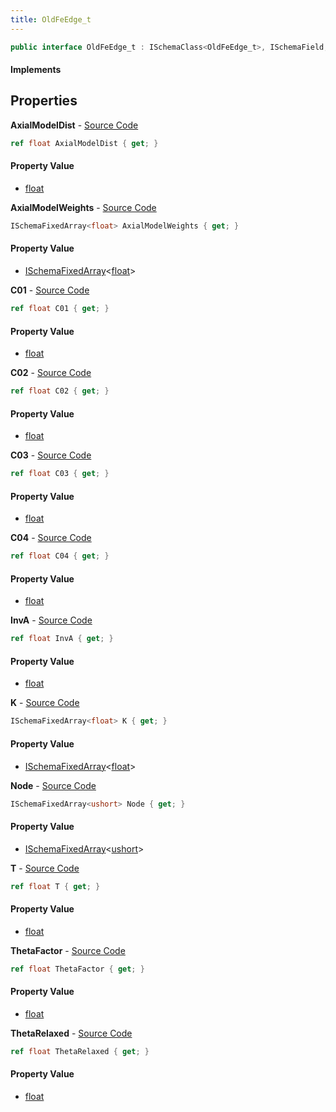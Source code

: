 ```yaml
---
title: OldFeEdge_t
---
```


```csharp
public interface OldFeEdge_t : ISchemaClass<OldFeEdge_t>, ISchemaField, ISchemaClass, INativeHandle
```

#### Implements

## Properties

**AxialModelDist** - [Source Code](https://github.com/swiftly-solution/swiftlys2/blob/main/managed/src/SwiftlyS2.Generated/Schemas/Interfaces/OldFeEdge_t.cs#L34)

```csharp
ref float AxialModelDist { get; }
```

#### Property Value

- [float](https://learn.microsoft.com/dotnet/api/system.single)

**AxialModelWeights** - [Source Code](https://github.com/swiftly-solution/swiftlys2/blob/main/managed/src/SwiftlyS2.Generated/Schemas/Interfaces/OldFeEdge_t.cs#L36)

```csharp
ISchemaFixedArray<float> AxialModelWeights { get; }
```

#### Property Value

- [ISchemaFixedArray](/docs/api/shared/schemas/ischemafixedarray-1)<[float](https://learn.microsoft.com/dotnet/api/system.single)>

**C01** - [Source Code](https://github.com/swiftly-solution/swiftlys2/blob/main/managed/src/SwiftlyS2.Generated/Schemas/Interfaces/OldFeEdge_t.cs#L26)

```csharp
ref float C01 { get; }
```

#### Property Value

- [float](https://learn.microsoft.com/dotnet/api/system.single)

**C02** - [Source Code](https://github.com/swiftly-solution/swiftlys2/blob/main/managed/src/SwiftlyS2.Generated/Schemas/Interfaces/OldFeEdge_t.cs#L28)

```csharp
ref float C02 { get; }
```

#### Property Value

- [float](https://learn.microsoft.com/dotnet/api/system.single)

**C03** - [Source Code](https://github.com/swiftly-solution/swiftlys2/blob/main/managed/src/SwiftlyS2.Generated/Schemas/Interfaces/OldFeEdge_t.cs#L30)

```csharp
ref float C03 { get; }
```

#### Property Value

- [float](https://learn.microsoft.com/dotnet/api/system.single)

**C04** - [Source Code](https://github.com/swiftly-solution/swiftlys2/blob/main/managed/src/SwiftlyS2.Generated/Schemas/Interfaces/OldFeEdge_t.cs#L32)

```csharp
ref float C04 { get; }
```

#### Property Value

- [float](https://learn.microsoft.com/dotnet/api/system.single)

**InvA** - [Source Code](https://github.com/swiftly-solution/swiftlys2/blob/main/managed/src/SwiftlyS2.Generated/Schemas/Interfaces/OldFeEdge_t.cs#L18)

```csharp
ref float InvA { get; }
```

#### Property Value

- [float](https://learn.microsoft.com/dotnet/api/system.single)

**K** - [Source Code](https://github.com/swiftly-solution/swiftlys2/blob/main/managed/src/SwiftlyS2.Generated/Schemas/Interfaces/OldFeEdge_t.cs#L16)

```csharp
ISchemaFixedArray<float> K { get; }
```

#### Property Value

- [ISchemaFixedArray](/docs/api/shared/schemas/ischemafixedarray-1)<[float](https://learn.microsoft.com/dotnet/api/system.single)>

**Node** - [Source Code](https://github.com/swiftly-solution/swiftlys2/blob/main/managed/src/SwiftlyS2.Generated/Schemas/Interfaces/OldFeEdge_t.cs#L38)

```csharp
ISchemaFixedArray<ushort> Node { get; }
```

#### Property Value

- [ISchemaFixedArray](/docs/api/shared/schemas/ischemafixedarray-1)<[ushort](https://learn.microsoft.com/dotnet/api/system.uint16)>

**T** - [Source Code](https://github.com/swiftly-solution/swiftlys2/blob/main/managed/src/SwiftlyS2.Generated/Schemas/Interfaces/OldFeEdge_t.cs#L20)

```csharp
ref float T { get; }
```

#### Property Value

- [float](https://learn.microsoft.com/dotnet/api/system.single)

**ThetaFactor** - [Source Code](https://github.com/swiftly-solution/swiftlys2/blob/main/managed/src/SwiftlyS2.Generated/Schemas/Interfaces/OldFeEdge_t.cs#L24)

```csharp
ref float ThetaFactor { get; }
```

#### Property Value

- [float](https://learn.microsoft.com/dotnet/api/system.single)

**ThetaRelaxed** - [Source Code](https://github.com/swiftly-solution/swiftlys2/blob/main/managed/src/SwiftlyS2.Generated/Schemas/Interfaces/OldFeEdge_t.cs#L22)

```csharp
ref float ThetaRelaxed { get; }
```

#### Property Value

- [float](https://learn.microsoft.com/dotnet/api/system.single)

